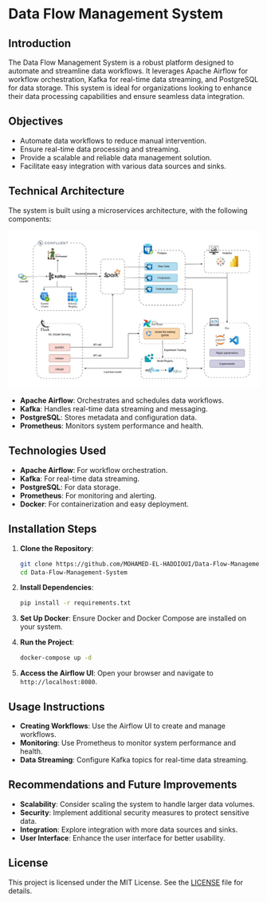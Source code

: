 # Data Flow Management System

## Introduction
The Data Flow Management System is a robust platform designed to automate and streamline data workflows. It leverages Apache Airflow for workflow orchestration, Kafka for real-time data streaming, and PostgreSQL for data storage. This system is ideal for organizations looking to enhance their data processing capabilities and ensure seamless data integration.

## Objectives
- Automate data workflows to reduce manual intervention.
- Ensure real-time data processing and streaming.
- Provide a scalable and reliable data management solution.
- Facilitate easy integration with various data sources and sinks.

## Technical Architecture
The system is built using a microservices architecture, with the following components:

![Architecture Diagram](architecture_diagram.jpg)

- **Apache Airflow**: Orchestrates and schedules data workflows.
- **Kafka**: Handles real-time data streaming and messaging.
- **PostgreSQL**: Stores metadata and configuration data.
- **Prometheus**: Monitors system performance and health.

## Technologies Used
- **Apache Airflow**: For workflow orchestration.
- **Kafka**: For real-time data streaming.
- **PostgreSQL**: For data storage.
- **Prometheus**: For monitoring and alerting.
- **Docker**: For containerization and easy deployment.

## Installation Steps
1. **Clone the Repository**:
   ```bash
   git clone https://github.com/MOHAMED-EL-HADDIOUI/Data-Flow-Management-System.git
   cd Data-Flow-Management-System
   ```

2. **Install Dependencies**:
   ```bash
   pip install -r requirements.txt
   ```

3. **Set Up Docker**:
   Ensure Docker and Docker Compose are installed on your system.

4. **Run the Project**:
   ```bash
   docker-compose up -d
   ```

5. **Access the Airflow UI**:
   Open your browser and navigate to `http://localhost:8080`.

## Usage Instructions
- **Creating Workflows**: Use the Airflow UI to create and manage workflows.
- **Monitoring**: Use Prometheus to monitor system performance and health.
- **Data Streaming**: Configure Kafka topics for real-time data streaming.

## Recommendations and Future Improvements
- **Scalability**: Consider scaling the system to handle larger data volumes.
- **Security**: Implement additional security measures to protect sensitive data.
- **Integration**: Explore integration with more data sources and sinks.
- **User Interface**: Enhance the user interface for better usability.

## License
This project is licensed under the MIT License. See the [LICENSE](LICENSE.txt) file for details.

